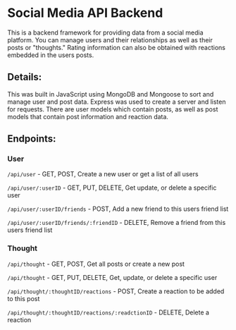# Social Media API Backend
This is a backend framework for providing data from a social media platform. You can manage users and their relationships as well as their posts or "thoughts." Rating information can also be obtained with reactions embedded in the users posts.

## Details:
This was built in JavaScript using MongoDB and Mongoose to sort and manage user and post data. Express was used to create a server and listen for requests. There are user models which contain posts, as well as post models that contain post information and reaction data.

## Endpoints:
### User
`/api/user` - GET, POST, Create a new user or get a list of all users

`/api/user/:userID` - GET, PUT, DELETE, Get update, or delete a specific user

`/api/user/:userID/friends` - POST, Add a new friend to this users friend list

`/api/user/:userID/friends/:friendID` - DELETE, Remove a friend from this users friend list

### Thought
`/api/thought` - GET, POST, Get all posts or create a new post

`/api/thought` - GET, PUT, DELETE, Get, update, or delete a specific user

`/api/thought/:thoughtID/reactions` - POST, Create a reaction to be added to this post

`/api/thought/:thoughtID/reactions/:readctionID` - DELETE, Delete a reaction
